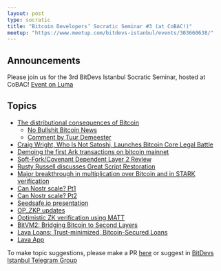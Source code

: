 ```yaml
---
layout: post
type: socratic
title: "Bitcoin Developers’ Socratic Seminar #3 (at CoBAC!)"
meetup: "https://www.meetup.com/bitdevs-istanbul/events/303660638/"
---
```


## Announcements
Please join us for the 3rd BitDevs Istanbul Socratic Seminar, hosted at CoBAC! 
[Event on Luma](https://lu.ma/d3sqpm1g)

## Topics

- [The distributional consequences of Bitcoin](https://papers.ssrn.com/sol3/papers.cfm?abstract_id=4985877)
    - [No Bullshit Bitcoin News](https://www.nobsbitcoin.com/ecb-economists-nocoiners-may-be-impoverished-by-rising-bitcoin-prices/)
    - [Comment by Tuur Demeester](https://x.com/TuurDemeester/status/1847512241173582058)
- [Craig Wright, Who Is Not Satoshi, Launches Bitcoin Core Legal Battle](https://www.forbes.com/sites/digital-assets/2024/10/18/craig-wright-who-is-not-satoshi-launches-bitcoin-core-legal-battle/)
- [Demoing the first Ark transactions on bitcoin mainnet](https://blog.second.tech/demoing-the-first-ark-transactions-on-bitcoin-mainnet/)
- [Soft-Fork/Covenant Dependent Layer 2 Review](https://petertodd.org/2024/covenant-dependent-layer-2-review)
- [Rusty Russell discusses Great Script Restoration](https://x.com/bitcoinbrink/status/1826626054360105413)
- [Major breakthrough in multiplication over Bitcoin and in STARK verification](https://x.com/StarkWareLtd/status/1828059215283335547)
- [Can Nostr scale? Pt1](https://x.com/BobMcElrath/status/1828763959001804956)
- [Can Nostr scale? Pt2](https://x.com/Excellion/status/1828665230869864775)
- [Seedsafe.io presentation](https://docs.google.com/presentation/d/1FuJ5J_xXFv0PeVlFpPjaIduVSiQSBJeX0-GYR7iTggc/edit#slide=id.g2d434ba0d18_0_123)
- [OP_ZKP updates](https://groups.google.com/g/bitcoindev/c/YEXcac4FMGc)
- [Optimistic ZK verification using MATT](https://delvingbitcoin.org/t/optimistic-zk-verification-using-matt/1050)
- [BitVM2: Bridging Bitcoin to Second Layers](https://fixupx.com/robin_linus/status/1824004440099053949)
- [Lava Loans: Trust-minimized, Bitcoin-Secured Loans](https://github.com/lava-xyz/loans-paper)
- [Lava App](https://www.lava.xyz/)


To make topic suggestions, please make a PR [here](https://github.com/pretyflaco/bitdevsistanbul.github.io/blob/master/_posts/2024-08-17-bitcoin-developers%E2%80%99-socratic-seminar-001.md) or suggest in [BitDevs Istanbul Telegram Group](https://t.me/+o6DUM5pWV984OTQ6)